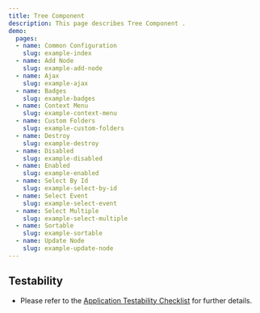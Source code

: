 ```yaml
---
title: Tree Component
description: This page describes Tree Component .
demo:
  pages:
  - name: Common Configuration
    slug: example-index
  - name: Add Node
    slug: example-add-node
  - name: Ajax
    slug: example-ajax
  - name: Badges
    slug: example-badges
  - name: Context Menu
    slug: example-context-menu
  - name: Custom Folders
    slug: example-custom-folders
  - name: Destroy
    slug: example-destroy
  - name: Disabled
    slug: example-disabled
  - name: Enabled
    slug: example-enabled
  - name: Select By Id
    slug: example-select-by-id
  - name: Select Event
    slug: example-select-event
  - name: Select Multiple
    slug: example-select-multiple
  - name: Sortable
    slug: example-sortable
  - name: Update Node
    slug: example-update-node
---
```


## Testability

- Please refer to the [Application Testability Checklist](https://design.infor.com/resources/application-testability-checklist) for further details.
